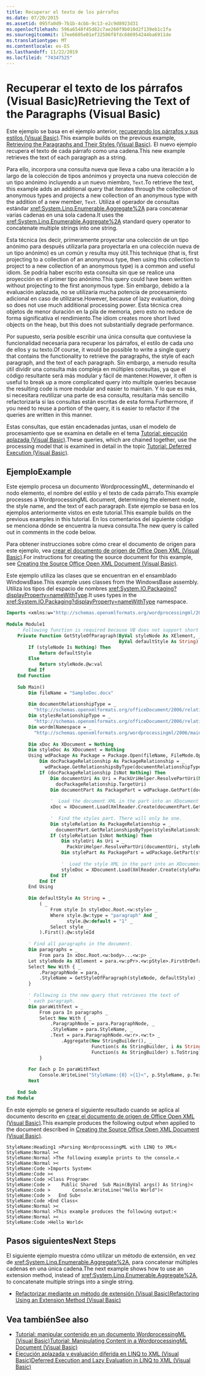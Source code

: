 ```yaml
---
title: Recuperar el texto de los párrafos
ms.date: 07/20/2015
ms.assetid: 095fa0d9-7b1b-4cbb-9c13-e2c9d8923d31
ms.openlocfilehash: 596a6548f45d82c7ae260f9b010d2f139eb1c1fa
ms.sourcegitcommit: 17ee6605e01ef32506f8fdc686954244ba6911de
ms.translationtype: MT
ms.contentlocale: es-ES
ms.lasthandoff: 11/22/2019
ms.locfileid: "74347525"
---
```

# <a name="retrieving-the-text-of-the-paragraphs-visual-basic"></a><span data-ttu-id="98509-102">Recuperar el texto de los párrafos (Visual Basic)</span><span class="sxs-lookup"><span data-stu-id="98509-102">Retrieving the Text of the Paragraphs (Visual Basic)</span></span>
<span data-ttu-id="98509-103">Este ejemplo se basa en el ejemplo anterior, [recuperando los párrafos y sus estilos (Visual Basic)](../../../../visual-basic/programming-guide/concepts/linq/retrieving-the-paragraphs-and-their-styles.md).</span><span class="sxs-lookup"><span data-stu-id="98509-103">This example builds on the previous example, [Retrieving the Paragraphs and Their Styles (Visual Basic)](../../../../visual-basic/programming-guide/concepts/linq/retrieving-the-paragraphs-and-their-styles.md).</span></span> <span data-ttu-id="98509-104">El nuevo ejemplo recupera el texto de cada párrafo como una cadena.</span><span class="sxs-lookup"><span data-stu-id="98509-104">This new example retrieves the text of each paragraph as a string.</span></span>  
  
 <span data-ttu-id="98509-105">Para ello, incorpora una consulta nueva que lleva a cabo una iteración a lo largo de la colección de tipos anónimos y proyecta una nueva colección de un tipo anónimo incluyendo a un nuevo miembro, `Text`.</span><span class="sxs-lookup"><span data-stu-id="98509-105">To retrieve the text, this example adds an additional query that iterates through the collection of anonymous types and projects a new collection of an anonymous type with the addition of a new member, `Text`.</span></span> <span data-ttu-id="98509-106">Utiliza el operador de consultas estándar <xref:System.Linq.Enumerable.Aggregate%2A> para concatenar varias cadenas en una sola cadena.</span><span class="sxs-lookup"><span data-stu-id="98509-106">It uses the <xref:System.Linq.Enumerable.Aggregate%2A> standard query operator to concatenate multiple strings into one string.</span></span>  
  
 <span data-ttu-id="98509-107">Esta técnica (es decir, primeramente proyectar una colección de un tipo anónimo para después utilizarla para proyectarla en una colección nueva de un tipo anónimo) es un común y resulta muy útil.</span><span class="sxs-lookup"><span data-stu-id="98509-107">This technique (that is, first projecting to a collection of an anonymous type, then using this collection to project to a new collection of an anonymous type) is a common and useful idiom.</span></span> <span data-ttu-id="98509-108">Se podría haber escrito esta consulta sin que se realice una proyección en el primer tipo anónimo.</span><span class="sxs-lookup"><span data-stu-id="98509-108">This query could have been written without projecting to the first anonymous type.</span></span> <span data-ttu-id="98509-109">Sin embargo, debido a la evaluación aplazada, no se utilizaría mucha potencia de procesamiento adicional en caso de utilizarse.</span><span class="sxs-lookup"><span data-stu-id="98509-109">However, because of lazy evaluation, doing so does not use much additional processing power.</span></span> <span data-ttu-id="98509-110">Esta técnica crea objetos de menor duración en la pila de memoria, pero esto no reduce de forma significativa el rendimiento.</span><span class="sxs-lookup"><span data-stu-id="98509-110">The idiom creates more short lived objects on the heap, but this does not substantially degrade performance.</span></span>  
  
 <span data-ttu-id="98509-111">Por supuesto, sería posible escribir una única consulta que contuviese la funcionalidad necesaria para recuperar los párrafos, el estilo de cada uno de ellos y su texto.</span><span class="sxs-lookup"><span data-stu-id="98509-111">Of course, it would be possible to write a single query that contains the functionality to retrieve the paragraphs, the style of each paragraph, and the text of each paragraph.</span></span> <span data-ttu-id="98509-112">Sin embargo, a menudo resulta útil dividir una consulta más compleja en múltiples consultas, ya que el código resultante será más modular y fácil de mantener.</span><span class="sxs-lookup"><span data-stu-id="98509-112">However, it often is useful to break up a more complicated query into multiple queries because the resulting code is more modular and easier to maintain.</span></span> <span data-ttu-id="98509-113">Y lo que es más, si necesitara reutilizar una parte de esa consulta, resultaría más sencillo refactorizarla si las consultas están escritas de esta forma.</span><span class="sxs-lookup"><span data-stu-id="98509-113">Furthermore, if you need to reuse a portion of the query, it is easier to refactor if the queries are written in this manner.</span></span>  
  
 <span data-ttu-id="98509-114">Estas consultas, que están encadenadas juntas, usan el modelo de procesamiento que se examina en detalle en el tema [Tutorial: ejecución aplazada (Visual Basic)](../../../../visual-basic/programming-guide/concepts/linq/tutorial-deferred-execution.md).</span><span class="sxs-lookup"><span data-stu-id="98509-114">These queries, which are chained together, use the processing model that is examined in detail in the topic [Tutorial: Deferred Execution (Visual Basic)](../../../../visual-basic/programming-guide/concepts/linq/tutorial-deferred-execution.md).</span></span>  
  
## <a name="example"></a><span data-ttu-id="98509-115">Ejemplo</span><span class="sxs-lookup"><span data-stu-id="98509-115">Example</span></span>  
 <span data-ttu-id="98509-116">Este ejemplo procesa un documento WordprocessingML, determinando el nodo elemento, el nombre del estilo y el texto de cada párrafo.</span><span class="sxs-lookup"><span data-stu-id="98509-116">This example processes a WordprocessingML document, determining the element node, the style name, and the text of each paragraph.</span></span> <span data-ttu-id="98509-117">Este ejemplo se basa en los ejemplos anteriormente vistos en este tutorial.</span><span class="sxs-lookup"><span data-stu-id="98509-117">This example builds on the previous examples in this tutorial.</span></span> <span data-ttu-id="98509-118">En los comentarios del siguiente código se menciona dónde se encuentra la nueva consulta.</span><span class="sxs-lookup"><span data-stu-id="98509-118">The new query is called out in comments in the code below.</span></span>  
  
 <span data-ttu-id="98509-119">Para obtener instrucciones sobre cómo crear el documento de origen para este ejemplo, vea [crear el documento de origen de Office Open XML (Visual Basic)](../../../../visual-basic/programming-guide/concepts/linq/creating-the-source-office-open-xml-document.md).</span><span class="sxs-lookup"><span data-stu-id="98509-119">For instructions for creating the source document for this example, see [Creating the Source Office Open XML Document (Visual Basic)](../../../../visual-basic/programming-guide/concepts/linq/creating-the-source-office-open-xml-document.md).</span></span>  
  
 <span data-ttu-id="98509-120">Este ejemplo utiliza las clases que se encuentran en el ensamblado WindowsBase.</span><span class="sxs-lookup"><span data-stu-id="98509-120">This example uses classes from the WindowsBase assembly.</span></span> <span data-ttu-id="98509-121">Utiliza los tipos del espacio de nombres <xref:System.IO.Packaging?displayProperty=nameWithType>.</span><span class="sxs-lookup"><span data-stu-id="98509-121">It uses types in the <xref:System.IO.Packaging?displayProperty=nameWithType> namespace.</span></span>  
  
```vb  
Imports <xmlns:w="http://schemas.openxmlformats.org/wordprocessingml/2006/main">  
  
Module Module1  
    ' Following function is required because VB does not support short circuit evaluation  
    Private Function GetStyleOfParagraph(ByVal styleNode As XElement, _  
                                         ByVal defaultStyle As String) As String  
        If (styleNode Is Nothing) Then  
            Return defaultStyle  
        Else  
            Return styleNode.@w:val  
        End If  
    End Function  
  
    Sub Main()  
        Dim fileName = "SampleDoc.docx"  
  
        Dim documentRelationshipType = _  
          "http://schemas.openxmlformats.org/officeDocument/2006/relationships/officeDocument"  
        Dim stylesRelationshipType = _  
          "http://schemas.openxmlformats.org/officeDocument/2006/relationships/styles"  
        Dim wordmlNamespace = _  
          "http://schemas.openxmlformats.org/wordprocessingml/2006/main"  
  
        Dim xDoc As XDocument = Nothing  
        Dim styleDoc As XDocument = Nothing  
        Using wdPackage As Package = Package.Open(fileName, FileMode.Open, FileAccess.Read)  
            Dim docPackageRelationship As PackageRelationship = _  
              wdPackage.GetRelationshipsByType(documentRelationshipType).FirstOrDefault()  
            If (docPackageRelationship IsNot Nothing) Then  
                Dim documentUri As Uri = PackUriHelper.ResolvePartUri(New Uri("/", UriKind.Relative), _  
                  docPackageRelationship.TargetUri)  
                Dim documentPart As PackagePart = wdPackage.GetPart(documentUri)  
  
                '  Load the document XML in the part into an XDocument instance.  
                xDoc = XDocument.Load(XmlReader.Create(documentPart.GetStream()))  
  
                '  Find the styles part. There will only be one.  
                Dim styleRelation As PackageRelationship = _  
                  documentPart.GetRelationshipsByType(stylesRelationshipType).FirstOrDefault()  
                If (styleRelation IsNot Nothing) Then  
                    Dim styleUri As Uri = _  
                      PackUriHelper.ResolvePartUri(documentUri, styleRelation.TargetUri)  
                    Dim stylePart As PackagePart = wdPackage.GetPart(styleUri)  
  
                    '  Load the style XML in the part into an XDocument instance.  
                    styleDoc = XDocument.Load(XmlReader.Create(stylePart.GetStream()))  
                End If  
            End If  
        End Using  
  
        Dim defaultStyle As String = _  
            ( _  
                From style In styleDoc.Root.<w:style> _  
                Where style.@w:type = "paragraph" And _  
                      style.@w:default = "1" _  
                Select style _  
            ).First().@w:styleId  
  
        ' Find all paragraphs in the document.  
        Dim paragraphs = _  
            From para In xDoc.Root.<w:body>...<w:p> _  
        Let styleNode As XElement = para.<w:pPr>.<w:pStyle>.FirstOrDefault _  
        Select New With { _  
            .ParagraphNode = para, _  
            .StyleName = GetStyleOfParagraph(styleNode, defaultStyle) _  
        }  
  
        ' Following is the new query that retrieves the text of  
        ' each paragraph.  
        Dim paraWithText = _  
            From para In paragraphs _  
            Select New With { _  
                .ParagraphNode = para.ParagraphNode, _  
                .StyleName = para.StyleName, _  
                .Text = para.ParagraphNode.<w:r>.<w:t> _  
                    .Aggregate(New StringBuilder(), _  
                               Function(s As StringBuilder, i As String) s.Append(CStr(i)), _  
                               Function(s As StringBuilder) s.ToString) _  
            }  
  
        For Each p In paraWithText  
            Console.WriteLine("StyleName:{0} >{1}<", p.StyleName, p.Text)  
        Next  
  
    End Sub  
End Module  
```  
  
 <span data-ttu-id="98509-122">En este ejemplo se genera el siguiente resultado cuando se aplica al documento descrito en [crear el documento de origen de Office Open XML (Visual Basic)](../../../../visual-basic/programming-guide/concepts/linq/creating-the-source-office-open-xml-document.md).</span><span class="sxs-lookup"><span data-stu-id="98509-122">This example produces the following output when applied to the document described in [Creating the Source Office Open XML Document (Visual Basic)](../../../../visual-basic/programming-guide/concepts/linq/creating-the-source-office-open-xml-document.md).</span></span>  
  
```console  
StyleName:Heading1 >Parsing WordprocessingML with LINQ to XML<  
StyleName:Normal ><  
StyleName:Normal >The following example prints to the console.<  
StyleName:Normal ><  
StyleName:Code >Imports System<  
StyleName:Code ><  
StyleName:Code >Class Program<  
StyleName:Code >    Public Shared  Sub Main(ByVal args() As String)<  
StyleName:Code >        Console.WriteLine("Hello World")<  
StyleName:Code >   End Sub<  
StyleName:Code >End Class<  
StyleName:Normal ><  
StyleName:Normal >This example produces the following output:<  
StyleName:Normal ><  
StyleName:Code >Hello World<  
```  
  
## <a name="next-steps"></a><span data-ttu-id="98509-123">Pasos siguientes</span><span class="sxs-lookup"><span data-stu-id="98509-123">Next Steps</span></span>  
 <span data-ttu-id="98509-124">El siguiente ejemplo muestra cómo utilizar un método de extensión, en vez de <xref:System.Linq.Enumerable.Aggregate%2A>, para concatenar múltiples cadenas en una única cadena.</span><span class="sxs-lookup"><span data-stu-id="98509-124">The next example shows how to use an extension method, instead of <xref:System.Linq.Enumerable.Aggregate%2A>, to concatenate multiple strings into a single string.</span></span>  
  
- [<span data-ttu-id="98509-125">Refactorizar mediante un método de extensión (Visual Basic)</span><span class="sxs-lookup"><span data-stu-id="98509-125">Refactoring Using an Extension Method (Visual Basic)</span></span>](../../../../visual-basic/programming-guide/concepts/linq/refactoring-using-an-extension-method.md)  
  
## <a name="see-also"></a><span data-ttu-id="98509-126">Vea también</span><span class="sxs-lookup"><span data-stu-id="98509-126">See also</span></span>

- [<span data-ttu-id="98509-127">Tutorial: manipular contenido en un documento WordprocessingML (Visual Basic)</span><span class="sxs-lookup"><span data-stu-id="98509-127">Tutorial: Manipulating Content in a WordprocessingML Document (Visual Basic)</span></span>](../../../../visual-basic/programming-guide/concepts/linq/tutorial-manipulating-content-in-a-wordprocessingml-document.md)
- [<span data-ttu-id="98509-128">Ejecución aplazada y evaluación diferida en LINQ to XML (Visual Basic)</span><span class="sxs-lookup"><span data-stu-id="98509-128">Deferred Execution and Lazy Evaluation in LINQ to XML (Visual Basic)</span></span>](../../../../visual-basic/programming-guide/concepts/linq/deferred-execution-and-lazy-evaluation-in-linq-to-xml.md)
